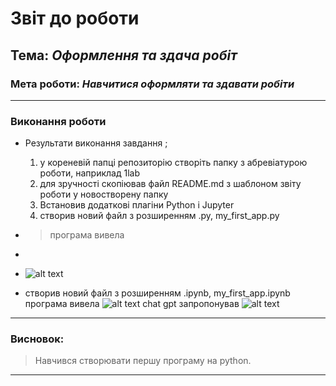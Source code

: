 # Звіт до роботи
## Тема: _Оформлення та здача робіт_
### Мета роботи: _Навчитися оформляти та здавати робіти_

---
### Виконання роботи
* Результати виконання завдання ;
    1. у кореневій папці репозиторію створіть папку з абревіатурою роботи, наприклад 1lab
    1. для зручності скопіював файл README.md з шаблоном звіту роботи у новостворену папку
    1. Встановив додаткові плагіни Python i Jupyter
    1. створив новий файл з розширенням .py, my_first_app.py
* 
    > програма вивела 

* 
    
*  ![alt text](./picture/Screenshot(52).png "Результат програми")

* створив новий файл з розширенням .ipynb,  my_first_app.ipynb
програма вивела
![alt text](./picture/Screenshot(53).png "Результат програми")
chat gpt запропонував
![alt text](./picture/Screenshot(55).png "Chat gpt")

  
---
### Висновок:
> Навчився створювати першу програму на python.

---